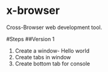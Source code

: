 # x-browser
Cross-Browser web development tool.

#Steps
##Version 1
1. Create a window- Hello world
2. Create tabs in window
3. Create bottom tab for console
